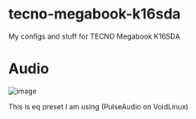 # tecno-megabook-k16sda
My configs and stuff for TECNO Megabook K16SDA
# Audio
![image](https://github.com/user-attachments/assets/40fe263a-3835-42e8-8eb7-183c9f8d9fbe)


This is eq preset I am using (PulseAudio on VoidLinux)
